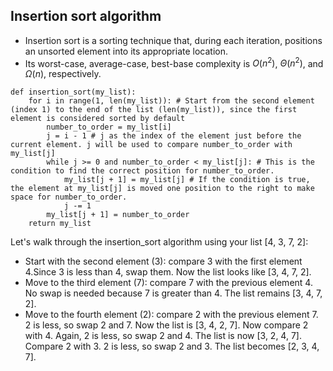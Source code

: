 ## Insertion sort algorithm
- Insertion sort is a sorting technique that, during each iteration, positions an unsorted element into its appropriate location.
- Its worst-case, average-case, best-base complexity is $O(n^2)$, $\Theta(n^2)$, and $\Omega(n)$, respectively.

```
def insertion_sort(my_list):
    for i in range(1, len(my_list)): # Start from the second element (index 1) to the end of the list (len(my_list)), since the first element is considered sorted by default
        number_to_order = my_list[i]
        j = i - 1 # j as the index of the element just before the current element. j will be used to compare number_to_order with my_list[j]
        while j >= 0 and number_to_order < my_list[j]: # This is the condition to find the correct position for number_to_order.
            my_list[j + 1] = my_list[j] # If the condition is true, the element at my_list[j] is moved one position to the right to make space for number_to_order.
            j -= 1
        my_list[j + 1] = number_to_order
    return my_list
```

Let's walk through the insertion_sort algorithm using your list [4, 3, 7, 2]:

- Start with the second element (3): compare 3 with the first element 4.Since 3 is less than 4, swap them. Now the list looks like [3, 4, 7, 2].
- Move to the third element (7): compare 7 with the previous element 4. No swap is needed because 7 is greater than 4. The list remains [3, 4, 7, 2].
- Move to the fourth element (2): compare 2 with the previous element 7. 2 is less, so swap 2 and 7. Now the list is [3, 4, 2, 7]. Now compare 2 with 4. Again, 2 is less, so swap 2 and 4. The list is now [3, 2, 4, 7]. Compare 2 with 3. 2 is less, so swap 2 and 3. The list becomes [2, 3, 4, 7].
